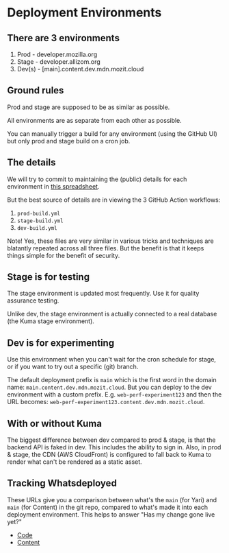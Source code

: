 # Deployment Environments

## There are 3 environments

1. Prod - developer.mozilla.org
2. Stage - developer.allizom.org
3. Dev(s) - [main].content.dev.mdn.mozit.cloud

## Ground rules

Prod and stage are supposed to be as similar as possible.

All environments are as separate from each other as possible.

You can manually trigger a build for any environment (using the GitHub UI) but
only prod and stage build on a cron job.

## The details

We will try to commit to maintaining the (public) details for each environment
in
[this spreadsheet](https://docs.google.com/spreadsheets/d/1VnnEl-iTtKYmlyN02FiEXygxZCgE4o_ZO8wSleebne4/edit?usp=sharing).

But the best source of details are in viewing the 3 GitHub Action workflows:

1. `prod-build.yml`
1. `stage-build.yml`
1. `dev-build.yml`

Note! Yes, these files are very similar in various tricks and techniques are
blatantly repeated across all three files. But the benefit is that it keeps
things simple for the benefit of security.

## Stage is for testing

The stage environment is updated most frequently. Use it for quality assurance
testing.

Unlike dev, the stage environment is actually connected to a real database (the
Kuma stage environment).

## Dev is for experimenting

Use this environment when you can't wait for the cron schedule for stage, or if
you want to try out a specific (git) branch.

The default deployment prefix is `main` which is the first word in the domain
name: `main.content.dev.mdn.mozit.cloud`. But you can deploy to the dev
environment with a custom prefix. E.g. `web-perf-experiment123` and then the URL
becomes: `web-perf-experiment123.content.dev.mdn.mozit.cloud`.

## With or without Kuma

The biggest difference between dev compared to prod & stage, is that the backend
API is faked in dev. This includes the ability to sign in. Also, in prod &
stage, the CDN (AWS CloudFront) is configured to fall back to Kuma to render
what can't be rendered as a static asset.

## Tracking Whatsdeployed

These URLs give you a comparison between what's the `main` (for Yari) and `main`
(for Content) in the git repo, compared to what's made it into each deployment
environment. This helps to answer "Has my change gone live yet?"

- [Code](https://whatsdeployed.io/s/Rzl/mdn/yari)
- [Content](https://whatsdeployed.io/s/DLi/mdn/content)
